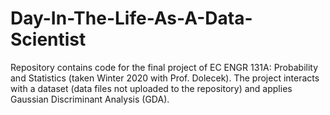 # Day-In-The-Life-As-A-Data-Scientist
Repository contains code for the final project of EC ENGR 131A: Probability and Statistics (taken Winter 2020 with Prof. Dolecek). The project interacts with a dataset (data files not uploaded to the repository) and applies Gaussian Discriminant Analysis (GDA). 
